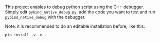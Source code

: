 This project enables to debug python script using the C++ debugger.
Simply edit `pybind_native_debug.py`, add the code you want to test and run `pybind_native_debug` with the debugger.

Note: it is recommended to do an editable installation before, like this:

```
pip install -v -e .
```
